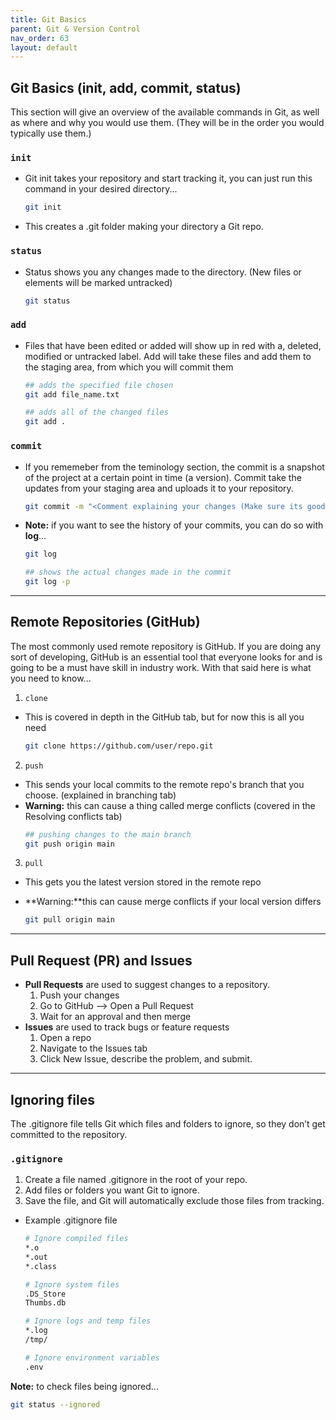 ```yaml
---
title: Git Basics
parent: Git & Version Control
nav_order: 63
layout: default
---
```


## Git Basics (init, add, commit, status)
This section will give an overview of the available commands in Git, as well as where and why you would use them. (They will be in the order you would typically use them.)

### `init`
- Git init takes your repository and start tracking it, you can just run this command in your desired directory...
    ```bash
    git init 
    ```
- This creates a .git folder making your directory a Git repo.

### `status`
- Status shows you any changes made to the directory. (New files or elements will be marked untracked)
    ```bash
    git status
    ```

### `add`
- Files that have been edited or added will show up in red with a, deleted, modified or untracked label. Add will take these files and add them to the staging area, from which you will commit them 
 
    ```bash 
    ## adds the specified file chosen
    git add file_name.txt

    ## adds all of the changed files 
    git add .
    ```

### `commit` 
- If you rememeber from the teminology section, the commit is a snapshot of the project at a certain point in time (a version). Commit take the updates from your staging area and uploads it to your repository.
    ```bash 
    git commit -m "<Comment explaining your changes (Make sure its good!!)>"
    ```

- **Note:** if you want to see the history of your commits, you can do so with **log**...
    ```bash
    git log 

    ## shows the actual changes made in the commit
    git log -p
    ```

---

## Remote Repositories (GitHub)
The most commonly used remote repository is GitHub. If you are doing any sort of developing, GitHub is an essential tool that everyone looks for and is going to be a must have skill in industry work. With that said here is what you need to know...
1. `clone`
- This is covered in depth in the GitHub tab, but for now this is all you need
    ```bash 
    git clone https://github.com/user/repo.git
    ```
2. `push`
- This sends your local commits to the remote repo's branch that you choose. (explained in branching tab) 
- **Warning:** this can cause a thing called merge conflicts (covered in the Resolving conflicts tab)
    ```bash 
    ## pushing changes to the main branch
    git push origin main
    ```
3. `pull`
- This gets you the latest version stored in the remote repo
- **Warning:**this can cause merge conflicts if your local version differs

    ```bash 
    git pull origin main
    ```

---

## Pull Request (PR) and Issues
- **Pull Requests** are used to suggest changes to a repository.
    1. Push your changes 
    2. Go to GitHub --> Open a Pull Request
    3. Wait for an approval and then merge
- **Issues** are used to track bugs or feature requests
    1. Open a repo
    2. Navigate to the Issues tab
    3. Click New Issue, describe the problem, and submit.


---

## Ignoring files 
The .gitignore file tells Git which files and folders to ignore, so they don’t get committed to the repository.

### `.gitignore`

1. Create a file named .gitignore in the root of your repo.
2. Add files or folders you want Git to ignore.
3. Save the file, and Git will automatically exclude those files from tracking.

- Example .gitignore file
    ```bash 
    # Ignore compiled files
    *.o
    *.out
    *.class

    # Ignore system files
    .DS_Store
    Thumbs.db

    # Ignore logs and temp files
    *.log
    /tmp/

    # Ignore environment variables
    .env
    ```

**Note:** to check files being ignored...

```bash 
git status --ignored
```
